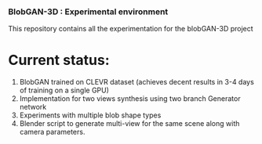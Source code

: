 ### BlobGAN-3D : Experimental environment

This repository contains all the experimentation for the blobGAN-3D project

# Current status:
1. BlobGAN trained on CLEVR dataset (achieves decent results in 3-4 days of training on a single GPU)
2. Implementation for two views synthesis using two branch Generator network 
3. Experiments with multiple blob shape types
4. Blender script to generate multi-view for the same scene along with camera parameters. 
